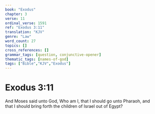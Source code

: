 ```yaml
---
book: "Exodus"
chapter: 3
verse: 11
ordinal_verse: 1591
ref: "Exodus 3:11"
translation: "KJV"
genre: "Law"
word_count: 27
topics: []
cross_references: []
grammar_tags: [question, conjunctive-opener]
thematic_tags: [names-of-god]
tags: ["Bible","KJV","Exodus"]
---
```


# Exodus 3:11

And Moses said unto God, Who am I, that I should go unto Pharaoh, and that I should bring forth the children of Israel out of Egypt?
